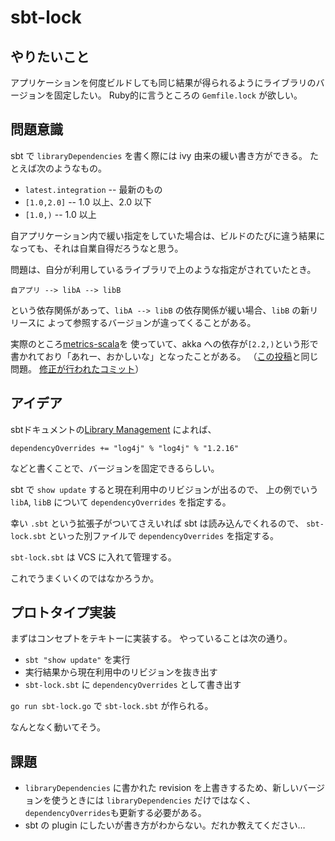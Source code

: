 # sbt-lock

## やりたいこと

アプリケーションを何度ビルドしても同じ結果が得られるようにライブラリのバージョンを固定したい。
Ruby的に言うところの `Gemfile.lock` が欲しい。

## 問題意識

sbt で `libraryDependencies` を書く際には ivy 由来の緩い書き方ができる。
たとえば次のようなもの。

* `latest.integration` -- 最新のもの
*  `[1.0,2.0]` -- 1.0 以上、2.0 以下
*  `[1.0,)` -- 1.0 以上

自アプリケーション内で緩い指定をしていた場合は、ビルドのたびに違う結果になっても、それは自業自得だろうなと思う。

問題は、自分が利用しているライブラリで上のような指定がされていたとき。

    自アプリ --> libA --> libB

という依存関係があって、`libA --> libB` の依存関係が緩い場合、`libB` の新リリースに
よって参照するバージョンが違ってくることがある。

実際のところ[metrics-scala](https://github.com/erikvanoosten/metrics-scala)を
使っていて、akka への依存が`[2.2,)`という形で書かれており「あれー、おかしいな」となったことがある。
（[この投稿](https://groups.google.com/d/msg/metrics-user/nkKQPF4dkL0/w_6skRwILPAJ)と同じ問題。
[修正が行われたコミット](https://github.com/erikvanoosten/metrics-scala/commit/3ef0db723b35b97691b0abbe1ca16b1ddb10b7bb#diff-fdc3abdfd754eeb24090dbd90aeec2ceL30)）

## アイデア

sbtドキュメントの[Library Management](http://www.scala-sbt.org/release/docs/Detailed-Topics/Library-Management.html)
によれば、

    dependencyOverrides += "log4j" % "log4j" % "1.2.16"

などと書くことで、バージョンを固定できるらしい。

sbt で `show update` すると現在利用中のリビジョンが出るので、
上の例でいう `libA`, `libB` について `dependencyOverrides` を指定する。

幸い `.sbt` という拡張子がついてさえいれば sbt は読み込んでくれるので、
`sbt-lock.sbt` といった別ファイルで `dependencyOverrides` を指定する。

`sbt-lock.sbt` は VCS に入れて管理する。

これでうまくいくのではなかろうか。


## プロトタイプ実装

まずはコンセプトをテキトーに実装する。
やっていることは次の通り。

* `sbt "show update"` を実行
* 実行結果から現在利用中のリビジョンを抜き出す
* `sbt-lock.sbt` に `dependencyOverrides` として書き出す


`go run sbt-lock.go` で `sbt-lock.sbt` が作られる。

なんとなく動いてそう。

## 課題

* `libraryDependencies` に書かれた revision を上書きするため、新しいバージョンを使うときには `libraryDependencies` だけではなく、`dependencyOverrides`も更新する必要がある。
* sbt の plugin にしたいが書き方がわからない。だれか教えてください…
